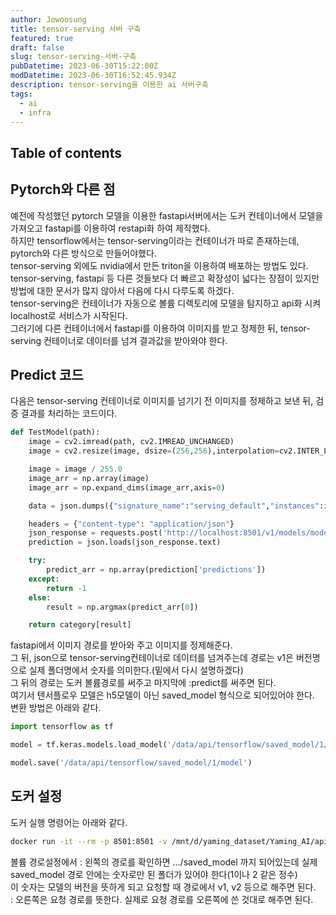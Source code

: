 ```yaml
---
author: Jowoosung
title: tensor-serving 서버 구축
featured: true
draft: false
slug: tensor-serving-서버-구축
pubDatetime: 2023-06-30T15:22:00Z
modDatetime: 2023-06-30T16:52:45.934Z
description: tensor-serving을 이용한 ai 서버구축
tags: 
  - ai
  - infra
---  
```


## Table of contents

## Pytorch와 다른 점  
예전에 작성했던 pytorch 모델을 이용한 fastapi서버에서는 도커 컨테이너에서 모델을 가져오고 fastapi를 이용하여 restapi화 하여 제작했다.  
하지만 tensorflow에서는 tensor-serving이라는 컨테이너가 따로 존재하는데, pytorch와 다른 방식으로 만들어야했다.  
tensor-serving 외에도 nvidia에서 만든 triton을 이용하여 배포하는 방법도 있다.  
tensor-serving, fastapi 등 다른 것들보다 더 빠르고 확장성이 넓다는 장점이 있지만 방법에 대한 문서가 많지 않아서 다음에 다시 다루도록 하겠다.  
tensor-serving은 컨테이너가 자동으로 볼륨 디렉토리에 모델을 탐지하고 api화 시켜 localhost로 서비스가 시작된다.  
그러기에 다른 컨테이너에서 fastapi를 이용하여 이미지를 받고 정제한 뒤, tensor-serving 컨테이너로 데이터를 넘겨 결과값을 받아와야 한다.  

## Predict 코드  
다음은 tensor-serving 컨테이너로 이미지를 넘기기 전 이미지를 정제하고 보낸 뒤, 검증 결과를 처리하는 코드이다.  
```python
def TestModel(path):
    image = cv2.imread(path, cv2.IMREAD_UNCHANGED)
    image = cv2.resize(image, dsize=(256,256),interpolation=cv2.INTER_LINEAR)

    image = image / 255.0
    image_arr = np.array(image)
    image_arr = np.expand_dims(image_arr,axis=0)

    data = json.dumps({"signature_name":"serving_default","instances":image_arr.tolist()})

    headers = {"content-type": "application/json"}
    json_response = requests.post('http://localhost:8501/v1/models/model:predict', data=data, headers=headers)
    prediction = json.loads(json_response.text)

    try:
        predict_arr = np.array(prediction['predictions'])
    except: 
        return -1
    else:
        result = np.argmax(predict_arr[0])

    return category[result]
```
fastapi에서 이미지 경로를 받아와 주고 이미지를 정제해준다.  
그 뒤, json으로 tensor-serving컨테이너로 데이터를 넘겨주는데 경로는 v1은 버전명으로 실제 폴더명에서 숫자를 의미한다.(밑에서 다시 설명하겠다)  
그 뒤의 경로는 도커 볼륨경로를 써주고 마지막에 :predict를 써주면 된다.  
여기서 텐서플로우 모델은 h5모델이 아닌 saved_model 형식으로 되어있어야 한다.  
변환 방법은 아래와 같다.  
```python
import tensorflow as tf

model = tf.keras.models.load_model('/data/api/tensorflow/saved_model/1/model.h5')

model.save('/data/api/tensorflow/saved_model/1/model')
```


## 도커 설정  
도커 실행 명령어는 아래와 같다.  
```bash
docker run -it --rm -p 8501:8501 -v /mnt/d/yaming_dataset/Yaming_AI/api/tensorflow/saved_model:/models/model tensorflow/serving:2.3.0
```
볼륨 경로설정에서 : 왼쪽의 경로를 확인하면 .../saved_model 까지 되어있는데 실제 saved_model 경로 안에는 숫자로만 된 폴더가 있어야 한다(1이나 2 같은 정수)  
이 숫자는 모델의 버전을 뜻하게 되고 요청할 때 경로에서 v1, v2 등으로 해주면 된다.  
: 오른쪽은 요청 경로를 뜻한다. 실제로 요청 경로를 오른쪽에 쓴 것대로 해주면 된다.  
